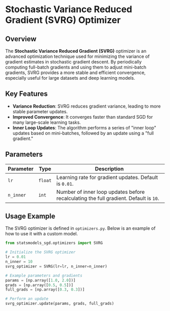 # Stochastic Variance Reduced Gradient (SVRG) Optimizer

## Overview

The **Stochastic Variance Reduced Gradient (SVRG)** optimizer is an advanced optimization technique used for minimizing the variance of gradient estimates in stochastic gradient descent. By periodically computing full-batch gradients and using them to adjust mini-batch gradients, SVRG provides a more stable and efficient convergence, especially useful for large datasets and deep learning models.

## Key Features
- **Variance Reduction**: SVRG reduces gradient variance, leading to more stable parameter updates.
- **Improved Convergence**: It converges faster than standard SGD for many large-scale learning tasks.
- **Inner Loop Updates**: The algorithm performs a series of "inner loop" updates based on mini-batches, followed by an update using a "full gradient."

## Parameters

| Parameter     | Type    | Description                                                                                     |
|---------------|---------|-------------------------------------------------------------------------------------------------|
| `lr`          | `float` | Learning rate for gradient updates. Default is `0.01`.                                         |
| `n_inner`     | `int`   | Number of inner loop updates before recalculating the full gradient. Default is `10`.           |

## Usage Example

The SVRG optimizer is defined in `optimizers.py`. Below is an example of how to use it with a custom model.

```python
from statsmodels_sgd.optimizers import SVRG

# Initialize the SVRG optimizer
lr = 0.01
n_inner = 10
svrg_optimizer = SVRG(lr=lr, n_inner=n_inner)

# Example parameters and gradients
params = [np.array([1.0, 2.0])]
grads = [np.array([0.5, 0.5])]
full_grads = [np.array([0.3, 0.3])]

# Perform an update
svrg_optimizer.update(params, grads, full_grads)
```